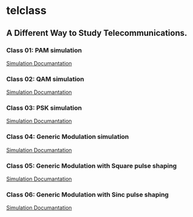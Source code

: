 # telclass

## A Different Way to Study Telecommunications.


### Class 01: PAM simulation

[Simulation Documantation](https://github.com/joary/telclass/blob/master/grc/C01_simple_pam/README.md)

### Class 02: QAM simulation

[Simulation Documantation](https://github.com/joary/telclass/blob/master/grc/C02_simple_psk/README.md)

### Class 03: PSK simulation

[Simulation Documantation](https://github.com/joary/telclass/blob/master/grc/C03_simple_qam/README.md)

### Class 04: Generic Modulation simulation

[Simulation Documantation](https://github.com/joary/telclass/blob/master/grc/C04_generic_modulation/README.md)

### Class 05: Generic Modulation with Square pulse shaping

[Simulation
Documantation](https://github.com/joary/telclass/blob/master/grc/C05_square_pulse_shaping/README.md)

### Class 06: Generic Modulation with Sinc pulse shaping

[Simulation Documantation](https://github.com/joary/telclass/blob/master/grc/C05_sinc_pulse_shaping/README.md)
